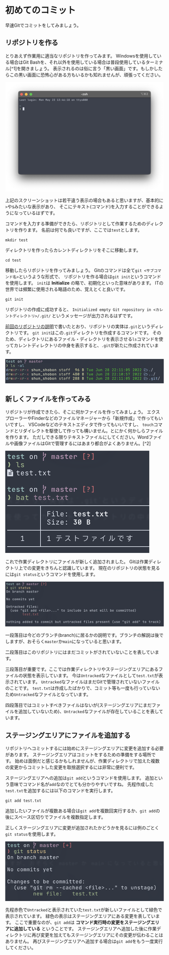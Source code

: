 # 初めてのコミット

早速Gitでコミットをしてみましょう。


## リポジトリを作る

とりあえず作業用に適当なリポジトリを作ってみます。
Windowsを使用している場合はGit Bashを、それ以外を使用している場合は普段使用しているターミナル[^1]を開きましょう。
表示されるのは俗に言う「黒い画面」です。もしかしたらこの黒い画面に恐怖心がある方もいるかも知れませんが、頑張ってください。

![ターミナル](./img/terminal.png)

上記のスクリーンショットは若干違う表示の場合もあると思いますが、基本的に`>`や`$`みたいな表示があり、
そこにテキスト(コマンド)を入力することができるようになっているはずです。

コマンドを入力する準備ができたら、リポジトリとして作業するためのディレクトリを作ります。
名前は何でも良いですが、ここでは`test`とします。

```shell
mkdir test
```

ディレクトリを作ったらカレントディレクトリをそこに移動します。

```shell
cd test
```

移動したらリポジトリを作ってみましょう。
Gitのコマンドは全て`git <サブコマンド名>`というような形式で、
リポジトリを作る場合は`git init`というコマンドを使用します。
`init`は **Initialize** の略で、初期化といった意味があります。
ITの世界では頻繁に使用される略語のため、覚えとくと良いです。

```shell
git init
```

リポジトリの作成に成功すると、
`Initialized empty Git repository in <カレントディレクトリ>/.git/`
というメッセージが出力されるはずです。

[前回のリポジトリの説明](02_git_summary.html#リポジトリ)で書いたとおり、リポジトリの実体は`.git`というディレクトリです。
`git init`はこの`.git`ディレクトリを作成するコマンドです。
そのため、ディレクトリにあるファイル・ディレクトリを表示させる`ls`コマンドを使ってカレントディレクトリの中身を表示すると、`.git`が新たに作成されています。

![リポジトリ作成直後のディレクトリの様子](./img/git-dotdir-init.png)


## 新しくファイルを作ってみる

リポジトリが作成できたら、そこに何かファイルを作ってみましょう。
エクスプローラーやFinderなどのファイルマネージャーから「新規作成」で作ってもいいですし、
VSCodeなどのテキストエディタで作ってもいいですし、
`touch`コマンドとリダイレクトを駆使して作っても構いません。とにかく何かしらファイルを作ります。
ただしできる限りテキストファイルにしてください。Wordファイルや画像ファイルはGitで管理するにはあまり都合がよくありません。[^2]

![新しく作成したファイル](./img/create-test-file.png)

これで作業ディレクトリにファイルが新しく追加されました。
Gitは作業ディレクトリ上での変更をきちんと認識しています。
現在のリポジトリの状態を見るには`git status`というコマンドを使用します。

![git statusコマンドの実行結果](./img/git-status.png)

一段落目は今どのブランチ(branch)に居るかの説明です。ブランチの解説は後でしますが、おそらく`master`か`main`になっていると思います。

二段落目はこのリポジトリにはまだコミットがされていないことを表しています。

三段落目が重要です。ここでは作業ディレクトリやステージングエリアにあるファイルの状態を表示しています。
今は`Untracked`なファイルとして`test.txt`が表示されています。
`Untracked`なファイルはまだGitで管理されていないファイルのことです。
`test.txt`は作成したばかりで、コミット等も一度も行っていないため`Untracked`なファイルとなっています。

四段落目ではコミットすべきファイルはないが(ステージングエリアにまだファイルを追加していないため)、`Untracked`なファイルが存在していることを表しています。


## ステージングエリアにファイルを追加する

リポジトリへコミットするには始めにステージングエリアに変更を追加する必要があります。
ステージングエリアはコミットをするための準備をする場所です。
始めは面倒だと感じるかもしれませんが、作業ディレクトリで加えた複数の変更からコミットした変更を取捨選択するには非常に便利です。

ステージングエリアへの追加は`git add`というコマンドを使用します。
追加という意味でコマンド名が`add`なのでとても分かりやすいですね。
先程作成した`test.txt`を追加するには以下のコマンドを実行します。

```shell
git add test.txt
```

追加したいファイルが複数ある場合は`git add`を複数回実行するか、`git add`の後にスペース区切りでファイルを複数指定します。

正しくステージングエリアに変更が追加されたかどうかを見るには例のごとく`git status`を使用します。

![ステージング後のgit statusコマンドの実行結果](./img/git-status-staged.png)

先程赤色で`Untracked`と表示されていた`test.txt`が新しいファイルとして緑色で表示されています。
緑色の表示はステージングエリアにある変更を表しています。
ここで重要なのが、`git add`は **コマンド実行時の変更をステージングエリアに追加している** ということです。
ステージングエリアへ追加した後に作業ディレクトリに再び変更を加えてもステージングエリアにその変更が伝わることはありません。
再びステージングエリアへ追加する場合は`git add`をもう一度実行してください。
